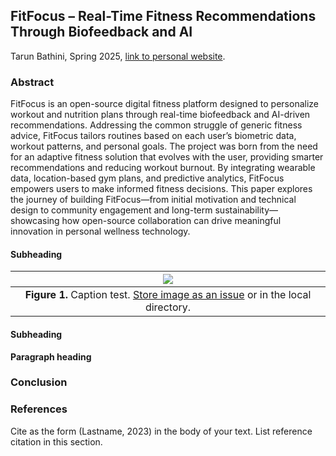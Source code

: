 ## FitFocus – Real-Time Fitness Recommendations Through Biofeedback and AI
Tarun Bathini, Spring 2025, [link to personal website](https://tbath18.github.io/personal-site1/).


### Abstract  

FitFocus is an open-source digital fitness platform designed to personalize workout and nutrition plans through real-time biofeedback and AI-driven recommendations. Addressing the common struggle of generic fitness advice, FitFocus tailors routines based on each user’s biometric data, workout patterns, and personal goals. The project was born from the need for an adaptive fitness solution that evolves with the user, providing smarter recommendations and reducing workout burnout. By integrating wearable data, location-based gym plans, and predictive analytics, FitFocus empowers users to make informed fitness decisions. This paper explores the journey of building FitFocus—from initial motivation and technical design to community engagement and long-term sustainability—showcasing how open-source collaboration can drive meaningful innovation in personal wellness technology.


[Comment_2]: <> (An example of a reference in paper text, cite in Reference list -- see Comment 8)

#### Subheading
[Comment_3]: <> (begin your text here)

| ![](https://user-images.githubusercontent.com/38323286/233691025-55deb1db-3e35-4589-8c55-4f859f8e41cd.jpg) | 
| :--: |
| <b>Figure 1.</b> Caption test. [Store image as an issue](https://github.com/OREL-group/Project-Management/issues/279) or in the local directory. |   

[Comment_4]: <> (Insert Figure with caption here)

#### Subheading     

[Comment_5]: <> (begin your text here)

__Paragraph heading__         

[Comment_6]: <> (begin your text two spaces after the last underscore in the previous line)


### Conclusion      

[Comment_7]: <> (begin your text here)


### References     

[Comment_8]: <> (begin your reference list here. Cite as author, year in main text. Reference link should correpond with link in Comment 2  Use any format you wish -- MLA, APA, etc.)

Cite as the form (Lastname, 2023) in the body of your text. List reference citation in this section. 
